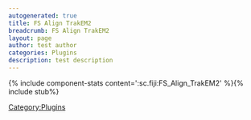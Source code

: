 ```yaml
---
autogenerated: true
title: FS Align TrakEM2
breadcrumb: FS Align TrakEM2
layout: page
author: test author
categories: Plugins
description: test description
---
```


{% include component-stats content=':sc.fiji:FS\_Align\_TrakEM2' %}{% include stub%}


[Category:Plugins](Category_Plugins "wikilink")
